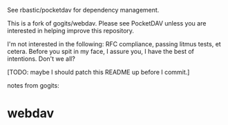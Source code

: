 
See rbastic/pocketdav for dependency management.

This is a fork of gogits/webdav. Please see PocketDAV unless you are interested
in helping improve this repository.

I'm not interested in the following: RFC compliance, passing litmus tests, et cetera.
Before you spit in my face, I assure you, I have the best of intentions. Don't we all?

[TODO: maybe I should patch this README up before I commit.]

notes from gogits:

# webdav

